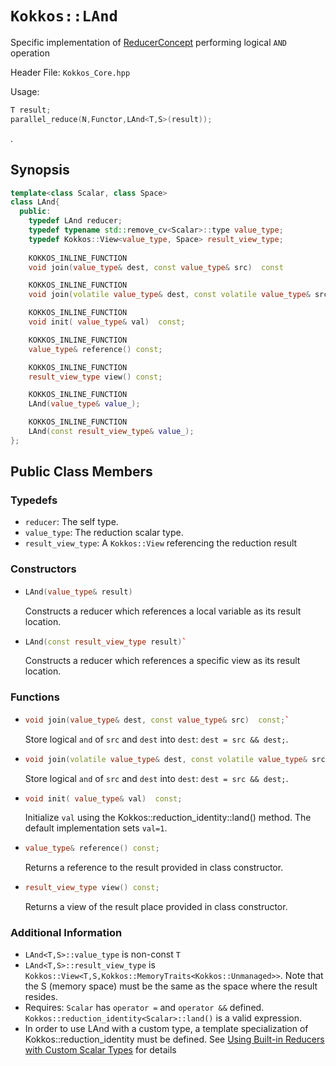 # `Kokkos::LAnd`

Specific implementation of [ReducerConcept](Kokkos%3A%3AReducerConcept) performing logical `AND` operation

Header File: `Kokkos_Core.hpp`

Usage: 
  ```c++
  T result;
  parallel_reduce(N,Functor,LAnd<T,S>(result));
  ```

. 

## Synopsis 
  ```c++
  template<class Scalar, class Space>
  class LAnd{
    public:
      typedef LAnd reducer;
      typedef typename std::remove_cv<Scalar>::type value_type;
      typedef Kokkos::View<value_type, Space> result_view_type;
      
      KOKKOS_INLINE_FUNCTION
      void join(value_type& dest, const value_type& src)  const

      KOKKOS_INLINE_FUNCTION
      void join(volatile value_type& dest, const volatile value_type& src) const;

      KOKKOS_INLINE_FUNCTION
      void init( value_type& val)  const;

      KOKKOS_INLINE_FUNCTION
      value_type& reference() const;

      KOKKOS_INLINE_FUNCTION
      result_view_type view() const;

      KOKKOS_INLINE_FUNCTION
      LAnd(value_type& value_);

      KOKKOS_INLINE_FUNCTION
      LAnd(const result_view_type& value_);
  };
  ```

## Public Class Members

### Typedefs
   
 * `reducer`: The self type.
 * `value_type`: The reduction scalar type.
 * `result_view_type`: A `Kokkos::View` referencing the reduction result 

### Constructors
 
 * ```c++
   LAnd(value_type& result)
   ```
   Constructs a reducer which references a local variable as its result location.  
 
 * ```c++
   LAnd(const result_view_type result)`
   ```
   Constructs a reducer which references a specific view as its result location.

### Functions

 * ```c++
   void join(value_type& dest, const value_type& src)  const;`
   ```
   Store logical `and` of `src` and `dest` into `dest`:  `dest = src && dest;`. 

 * ```c++
   void join(volatile value_type& dest, const volatile value_type& src) const;
   ```
   Store logical `and` of `src` and `dest` into `dest`:  `dest = src && dest;`. 

 * ```c++
   void init( value_type& val)  const;
   ```
   Initialize `val` using the Kokkos::reduction_identity<Scalar>::land() method.  The default implementation sets `val=1`.

 * ```c++
   value_type& reference() const;
   ```
   Returns a reference to the result provided in class constructor.

 * ```c++
   result_view_type view() const;
   ```
   Returns a view of the result place provided in class constructor.

### Additional Information
   * `LAnd<T,S>::value_type` is non-const `T`
   * `LAnd<T,S>::result_view_type` is `Kokkos::View<T,S,Kokkos::MemoryTraits<Kokkos::Unmanaged>>`.  Note that the S (memory space) must be the same as the space where the result resides.
   * Requires: `Scalar` has `operator =` and `operator &&` defined. `Kokkos::reduction_identity<Scalar>::land()` is a valid expression. 
   * In order to use LAnd with a custom type, a template specialization of Kokkos::reduction_identity<CustomType> must be defined.  See [Using Built-in Reducers with Custom Scalar Types](Custom-Reductions%3A-Built-In-Reducers-with-Custom-Scalar-Types) for details
